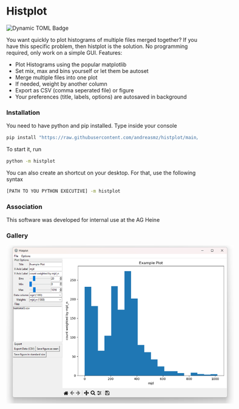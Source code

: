 # Histplot

![Dynamic TOML Badge](https://img.shields.io/badge/dynamic/toml?url=https%3A%2F%2Fraw.githubusercontent.com%2Fandreasmz%2Fhistplot%2Fmain%2Fpyproject.toml&query=%24.project.version&label=Python&style=flat&logo=Python)


You want quickly to plot histograms of multiple files merged together? If you have this specific problem, then histplot is the solution. No programming required, only work on a simple GUI.
Features:
- Plot Histograms using the popular matplotlib
- Set mix, max and bins yourself or let them be autoset
- Merge multiple files into one plot
- If needed, weight by another column
- Export as CSV (comma seperated file) or figure
- Your preferences (title, labels, options) are autosaved in background

### Installation
You need to have python and pip installed. Type inside your console
```bash
pip install "https://raw.githubusercontent.com/andreasmz/histplot/main/histplot.whl"
```
To start it, run
```bash
python -m histplot
```
You can also create an shortcut on your desktop. For that, use the following syntax
```bash
[PATH TO YOU PYTHON EXECUTIVE] -m histplot
```


### Association

This software was developed for internal use at the AG Heine

### Gallery

<p align="center">
    <img src="demo/histplot_screenshot01.png" style="max-width: 600px;">
</p> 
